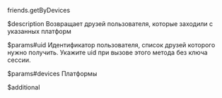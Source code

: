 friends.getByDevices

$description
Возвращает друзей пользователя, которые заходили с указанных платформ

$params#uid
Идентификатор пользователя, список друзей которого нужно получить. Укажите uid при вызове этого метода без ключа сессии.

$params#devices
Платформы

$additional
